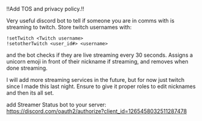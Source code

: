 !!Add TOS and privacy policy.!!

Very useful discord bot to tell if someone you are in comms with is streaming to twitch. Store twitch usernames with:
```
!setTwitch <Twitch username>
!setotherTwitch <user_id#> <username>
```

and the bot checks if they are live streaming every 30 seconds. Assigns a unicorn emoji in front of their nickname if streaming, and removes when done streaming.

I will add more streaming services in the future, but for now just twitch since I made this last night. Ensure to give it proper roles to edit nicknames and then its all set.

add Streamer Status bot to your server:
https://discord.com/oauth2/authorize?client_id=1265458032511287478
